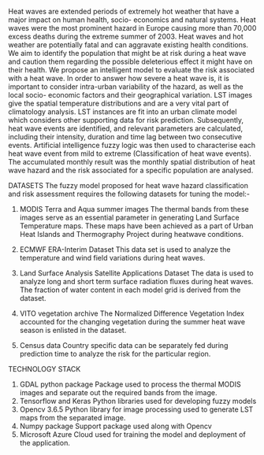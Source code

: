 Heat waves are extended periods of extremely hot weather that have a major impact on human health, socio- economics and natural systems. Heat waves were the most prominent hazard in Europe causing more than 70,000 excess deaths during the extreme summer of 2003. Heat waves and hot weather are potentially fatal and can aggravate existing health conditions. We aim to identify the population that might be at risk during a heat wave and caution them regarding the possible deleterious effect it might have on their health.
We propose an intelligent model to evaluate the risk associated with a heat wave. In order to answer how severe a heat wave is, it is important to consider intra-urban variability of the hazard, as well as the local socio- economic factors and their geographical variation. LST images give the spatial temperature distributions and are a very vital part of climatology analysis. LST instances are fit into an urban climate model which considers other supporting data for risk prediction. Subsequently, heat wave events are identified, and relevant parameters are calculated, including their intensity, duration and time lag between two consecutive events. Artificial intelligence fuzzy logic was then used to characterise each heat wave event from mild to extreme (Classification of heat wave events). The accumulated monthly result was the monthly spatial distribution of heat wave hazard and the risk associated for a specific population are analysed.


DATASETS
The fuzzy model proposed for heat wave hazard classification and risk assessment requires the following datasets for tuning the model:-
1.	MODIS Terra and Aqua summer images
The thermal bands from these images serve as an essential parameter in generating Land Surface Temperature maps. These maps have been achieved as a part of Urban Heat Islands and Thermography Project during heatwave conditions.

2.	ECMWF ERA-Interim Dataset
This data set is used to analyze the temperature and wind field variations during heat waves.

3.	Land Surface Analysis Satellite Applications Dataset
The data is used to analyze long and short term surface radiation fluxes during heat waves. The fraction of water content in each model grid is derived from the dataset.

4.	VITO vegetation archive
The Normalized Difference Vegetation Index accounted for the changing vegetation during the summer heat wave season is enlisted in the dataset.

5.	Census data
Country specific data can be separately fed during prediction time to analyze the risk for the particular region.





TECHNOLOGY STACK

1.	GDAL python package
Package used to process the thermal MODIS images and separate out the required bands from the image.
2.	Tensorflow and Keras
Python libraries used for developing fuzzy models
3.	Opencv 3.6.5
Python library for image processing used to generate LST maps from the separated image.
4.	Numpy package
Support package used along with Opencv
5.	Microsoft Azure
Cloud used for training the model and deployment of the application.
